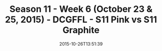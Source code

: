 ---
title: Season 11 - Week 6 (October 23 & 25, 2015) - DCGFFL - S11 Pink vs S11 Graphite
teams-score:
- team: _teams/s11-pink.md
  score: 33
- team: _teams/s11-graphite.md
  score: 32
mvp: Joe C. (Pink), Dan Shaver (Graphite)
game-ball: ''
season: 11
week: 6
date: '2015-10-26T13:51:39'
pageid: season-11-week-6-934-vs-926
---